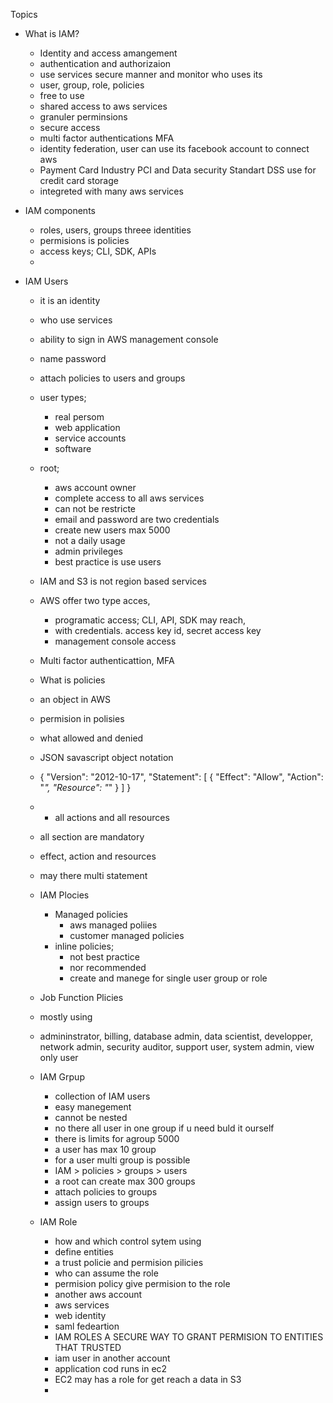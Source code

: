 Topics
  - What is IAM?
    - Identity and access amangement
    - authentication and authorizaion
    - use services secure manner and monitor who uses its
    - user, group, role, policies   
    - free to use
    - shared access to aws services
    - granuler perminsions
    - secure access
    - multi factor authentications MFA
    - identity federation, user can use its facebook account to connect aws
    - Payment Card Industry PCI and Data security Standart DSS use for credit card storage
    - integreted with many aws services

  - IAM components
    - roles, users, groups threee identities
    - permisions is policies
    - access keys; CLI, SDK, APIs
    - 
    
  - IAM Users
    - it is an identity
    - who use services
    - ability to sign in AWS management console
    - name password
    - attach policies to users and groups
    - user types;
      - real persom
      - web application
      - service accounts
      - software
    - root;
      - aws account owner
      - complete access to all aws services
      - can not be restricte
      - email and password are two credentials
      - create new users max 5000
      - not a daily usage
      - admin privileges
      - best practice is use users
    
    - IAM and S3 is not region based services
    - AWS offer two type acces, 
      - programatic access; CLI, API, SDK may reach, 
      - with credentials. access key id, secret access key 
      - management console access
    -  Multi factor authenticattion, MFA
    
    -  What is policies
      - an object in AWS
      - permision in polisies
      - what allowed and denied
      - JSON savascript object notation
      - {
        "Version": "2012-10-17",
        "Statement": [
            {
            "Effect": "Allow",
            "Action": "*",
            "Resource": "*"
            }
          ]
        }  
        
       -  * all actions and all resources
       -  all section are mandatory
       -  effect, action and resources
       -  may there multi statement
    
    - IAM Plocies  
       -  Managed policies
          - aws managed poliies
          - customer managed policies
       -  inline policies;
          - not best practice
          - nor recommended
          - create and manege for single user group or role  
     
     - Job Function Plicies
      - mostly using
      - admininstrator, billing, database admin, data scientist, developper, network admin, security auditor, support user, system admin, view only user
      
    - IAM Grpup
      - collection of IAM users
      - easy manegement
      - cannot be nested
      - no there all user in one group if u need buld it ourself
      - there is limits for agroup 5000
      - a user has max 10 group
      - for a user multi group is possible
      -  IAM > policies > groups > users
      -  a root can create max 300 groups
      -  attach policies to groups
      -  assign users to groups
    
    
    - IAM Role
      - how and which control sytem using
      - define entities
      - a trust policie and permision pilicies
      - who can assume the role
      - permision policy give permision to the role
      - another aws account
      - aws services
      - web identity
      - saml fedeartion
      - IAM ROLES A SECURE WAY TO GRANT PERMISION TO ENTITIES THAT TRUSTED
      - iam user in another account
      - application cod runs in ec2
      - EC2 may has a role for get reach a data in S3
      -     




















